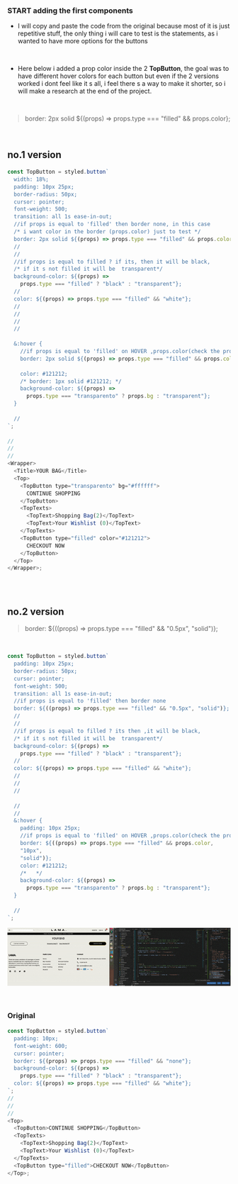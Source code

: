 ### START adding the first components

- I will copy and paste the code from the original because most of it is just repetitive stuff, the only thing i will care to test is the statements, as i wanted to have more options for the buttons

<br>

- Here below i added a prop color inside the 2 **TopButton**, the goal was to have different hover colors for each button but even if the 2 versions worked i dont feel like it s all, i feel there s a way to make it shorter, so i will make a research at the end of the project.

<br>

> border: 2px solid ${(props) => props.type === "filled" && props.color};

<br>

## no.1 version

```javascript
const TopButton = styled.button`
  width: 18%;
  padding: 10px 25px;
  border-radius: 50px;
  cursor: pointer;
  font-weight: 500;
  transition: all 1s ease-in-out;
  //if props is equal to 'filled' then border none, in this case
  /* i want color in the border (props.color) just to test */
  border: 2px solid ${(props) => props.type === "filled" && props.color};
  //
  //
  //if props is equal to filled ? if its, then it will be black,
  /* if it s not filled it will be  transparent*/
  background-color: ${(props) =>
    props.type === "filled" ? "black" : "transparent"};
  //
  color: ${(props) => props.type === "filled" && "white"};
  //
  //
  //
  //

  &:hover {
    //if props is equal to 'filled' on HOVER ,props.color(check the props on filled button)
    border: 2px solid ${(props) => props.type === "filled" && props.color};

    color: #121212;
    /* border: 1px solid #121212; */
    background-color: ${(props) =>
      props.type === "transparento" ? props.bg : "transparent"};
  }

  //
`;

//
//
//
<Wrapper>
  <Title>YOUR BAG</Title>
  <Top>
    <TopButton type="transparento" bg="#ffffff">
      CONTINUE SHOPPING
    </TopButton>
    <TopTexts>
      <TopText>Shopping Bag(2)</TopText>
      <TopText>Your Wishlist (0)</TopText>
    </TopTexts>
    <TopButton type="filled" color="#121212">
      CHECKOUT NOW
    </TopButton>
  </Top>
</Wrapper>;
```

<br>
<br>

## no.2 version

> border: ${((props) => props.type === "filled" && "0.5px", "solid")};

<br>

```javascript
const TopButton = styled.button`
  padding: 10px 25px;
  border-radius: 50px;
  cursor: pointer;
  font-weight: 500;
  transition: all 1s ease-in-out;
  //if props is equal to 'filled' then border none
  border: ${((props) => props.type === "filled" && "0.5px", "solid")};
  //
  //
  //if props is equal to filled ? its then ,it will be black,
  /* if it s not filled it will be  transparent*/
  background-color: ${(props) =>
    props.type === "filled" ? "black" : "transparent"};
  //
  color: ${(props) => props.type === "filled" && "white"};
  //
  //
  //

  //
  //
  &:hover {
    padding: 10px 25px;
    //if props is equal to 'filled' on HOVER ,props.color(check the props on filled button)
    border: ${((props) => props.type === "filled" && props.color,
    "10px",
    "solid")};
    color: #121212;
    /*   */
    background-color: ${(props) =>
      props.type === "transparento" ? props.bg : "transparent"};
  }

  //
`;
```

[<img src="/src/img/if_statements_buttons_options.gif" />]()

<br>

### Original

```javascript
const TopButton = styled.button`
  padding: 10px;
  font-weight: 600;
  cursor: pointer;
  border: ${(props) => props.type === "filled" && "none"};
  background-color: ${(props) =>
    props.type === "filled" ? "black" : "transparent"};
  color: ${(props) => props.type === "filled" && "white"};
`;
//
//
//
<Top>
  <TopButton>CONTINUE SHOPPING</TopButton>
  <TopTexts>
    <TopText>Shopping Bag(2)</TopText>
    <TopText>Your Wishlist (0)</TopText>
  </TopTexts>
  <TopButton type="filled">CHECKOUT NOW</TopButton>
</Top>;
```
